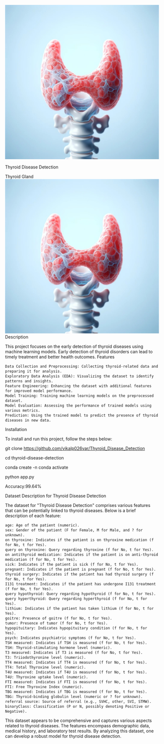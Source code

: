 ![Alt text](https://github.com/vikalp026var/Thyroid_Disease_Detection/blob/main/image-1.png)


Thyroid Disease Detection

Thyroid Gland
 ![Alt text](image-1.png)
Description

This project focuses on the early detection of thyroid diseases using machine learning models. Early detection of thyroid disorders can lead to timely treatment and better health outcomes.
Features

    Data Collection and Preprocessing: Collecting thyroid-related data and preparing it for analysis.
    Exploratory Data Analysis (EDA): Visualizing the dataset to identify patterns and insights.
    Feature Engineering: Enhancing the dataset with additional features for improved model performance.
    Model Training: Training machine learning models on the preprocessed dataset.
    Model Evaluation: Assessing the performance of trained models using various metrics.
    Prediction: Using the trained model to predict the presence of thyroid diseases in new data.

Installation

To install and run this project, follow the steps below:

git clone https://github.com/vikalp026var/Thyroid_Disease_Detection

cd thyroid-disease-detection

conda create -n <your environment name> 
conda activate <your environment name>


python app.py

Accuracy:99.64%

Dataset Description for Thyroid Disease Detection

The dataset for "Thyroid Disease Detection" comprises various features that can be potentially linked to thyroid diseases. Below is a brief description of each feature:

    age: Age of the patient (numeric).
    sex: Gender of the patient (F for Female, M for Male, and ? for unknown).
    on thyroxine: Indicates if the patient is on thyroxine medication (f for No, t for Yes).
    query on thyroxine: Query regarding thyroxine (f for No, t for Yes).
    on antithyroid medication: Indicates if the patient is on anti-thyroid medication (f for No, t for Yes).
    sick: Indicates if the patient is sick (f for No, t for Yes).
    pregnant: Indicates if the patient is pregnant (f for No, t for Yes).
    thyroid surgery: Indicates if the patient has had thyroid surgery (f for No, t for Yes).
    I131 treatment: Indicates if the patient has undergone I131 treatment (f for No, t for Yes).
    query hypothyroid: Query regarding hypothyroid (f for No, t for Yes).
    query hyperthyroid: Query regarding hyperthyroid (f for No, t for Yes).
    lithium: Indicates if the patient has taken lithium (f for No, t for Yes).
    goitre: Presence of goitre (f for No, t for Yes).
    tumor: Presence of tumor (f for No, t for Yes).
    hypopituitary: Indicates hypopituitary condition (f for No, t for Yes).
    psych: Indicates psychiatric symptoms (f for No, t for Yes).
    TSH measured: Indicates if TSH is measured (f for No, t for Yes).
    TSH: Thyroid-stimulating hormone level (numeric).
    T3 measured: Indicates if T3 is measured (f for No, t for Yes).
    T3: Triiodothyronine level (numeric).
    TT4 measured: Indicates if TT4 is measured (f for No, t for Yes).
    TT4: Total Thyroxine level (numeric).
    T4U measured: Indicates if T4U is measured (f for No, t for Yes).
    T4U: Thyroxine uptake level (numeric).
    FTI measured: Indicates if FTI is measured (f for No, t for Yes).
    FTI: Free Thyroxine Index (numeric).
    TBG measured: Indicates if TBG is measured (f for No, t for Yes).
    TBG: Thyroid-binding globulin level (numeric or ? for unknown).
    referral source: Source of referral (e.g., SVHC, other, SVI, STMW).
    binaryClass: Classification (P or N, possibly denoting Positive or Negative).

This dataset appears to be comprehensive and captures various aspects related to thyroid diseases. The features encompass demographic data, medical history, and laboratory test results. By analyzing this dataset, one can develop a robust model for thyroid disease detection.
